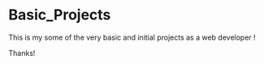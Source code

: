 # Basic_Projects
This is my some of the very basic and initial projects as a web developer !

Thanks! 

